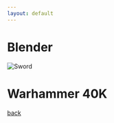 ```yaml
---
layout: default
---
```


# Blender
![Sword](./assets/images/sword.gif)

# Warhammer 40K

[back](./)
